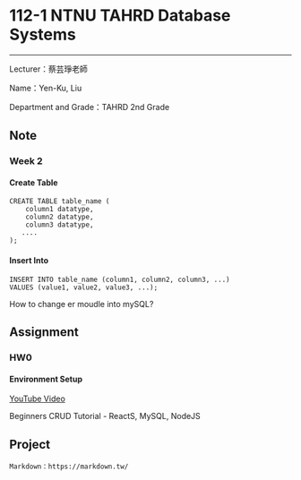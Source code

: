 # 112-1 NTNU TAHRD Database Systems
---
Lecturer：蔡芸琤老師

Name：Yen-Ku, Liu

Department and Grade：TAHRD 2nd Grade

## Note
### Week 2
#### Create Table
```mySQL=
CREATE TABLE table_name (
    column1 datatype,
    column2 datatype,
    column3 datatype,
   ....
);
```
#### Insert Into
```
INSERT INTO table_name (column1, column2, column3, ...)
VALUES (value1, value2, value3, ...);
```

How to change er moudle into mySQL?
## Assignment
### HW0
#### Environment Setup

[YouTube Video](https://youtu.be/CdIlyaEeyC8)

Beginners CRUD Tutorial - ReactS, MySQL, NodeJS



## Project

```
Markdown：https://markdown.tw/
```
